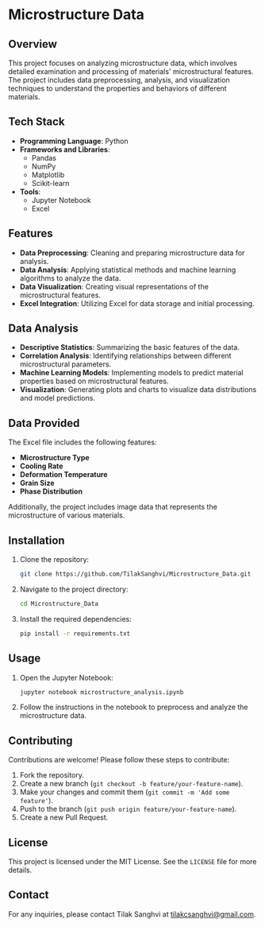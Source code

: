 # Microstructure Data

## Overview
This project focuses on analyzing microstructure data, which involves detailed examination and processing of materials' microstructural features. The project includes data preprocessing, analysis, and visualization techniques to understand the properties and behaviors of different materials.

## Tech Stack
- **Programming Language**: Python
- **Frameworks and Libraries**:
  - Pandas
  - NumPy
  - Matplotlib
  - Scikit-learn
- **Tools**:
  - Jupyter Notebook
  - Excel

## Features
- **Data Preprocessing**: Cleaning and preparing microstructure data for analysis.
- **Data Analysis**: Applying statistical methods and machine learning algorithms to analyze the data.
- **Data Visualization**: Creating visual representations of the microstructural features.
- **Excel Integration**: Utilizing Excel for data storage and initial processing.

## Data Analysis
- **Descriptive Statistics**: Summarizing the basic features of the data.
- **Correlation Analysis**: Identifying relationships between different microstructural parameters.
- **Machine Learning Models**: Implementing models to predict material properties based on microstructural features.
- **Visualization**: Generating plots and charts to visualize data distributions and model predictions.

## Data Provided
The Excel file includes the following features:
- **Microstructure Type**
- **Cooling Rate**
- **Deformation Temperature**
- **Grain Size**
- **Phase Distribution**

Additionally, the project includes image data that represents the microstructure of various materials.

## Installation
1. Clone the repository:
    ```bash
    git clone https://github.com/TilakSanghvi/Microstructure_Data.git
    ```
2. Navigate to the project directory:
    ```bash
    cd Microstructure_Data
    ```
3. Install the required dependencies:
    ```bash
    pip install -r requirements.txt
    ```

## Usage
1. Open the Jupyter Notebook:
    ```bash
    jupyter notebook microstructure_analysis.ipynb
    ```
2. Follow the instructions in the notebook to preprocess and analyze the microstructure data.

## Contributing
Contributions are welcome! Please follow these steps to contribute:
1. Fork the repository.
2. Create a new branch (`git checkout -b feature/your-feature-name`).
3. Make your changes and commit them (`git commit -m 'Add some feature'`).
4. Push to the branch (`git push origin feature/your-feature-name`).
5. Create a new Pull Request.

## License
This project is licensed under the MIT License. See the `LICENSE` file for more details.

## Contact
For any inquiries, please contact Tilak Sanghvi at [tilakcsanghvi@gmail.com](tilakcsanghvi@gmail.com).
